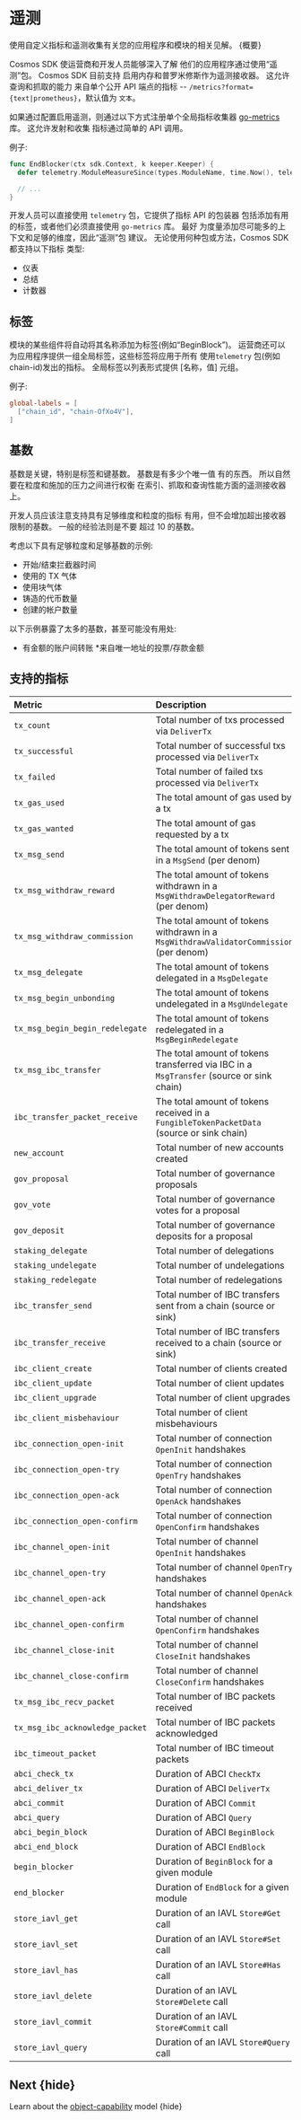 # 遥测

使用自定义指标和遥测收集有关您的应用程序和模块的相关见解。 {概要}

Cosmos SDK 使运营商和开发人员能够深入了解
他们的应用程序通过使用“遥测”包。 Cosmos SDK 目前支持
启用内存和普罗米修斯作为遥测接收器。 这允许查询和抓取的能力
来自单个公开 API 端点的指标 -- `/metrics?format={text|prometheus}`，默认值为
`文本`。

如果通过配置启用遥测，则通过以下方式注册单个全局指标收集器
[go-metrics](https://github.com/armon/go-metrics) 库。 这允许发射和收集
指标通过简单的 API 调用。

例子: 

```go
func EndBlocker(ctx sdk.Context, k keeper.Keeper) {
  defer telemetry.ModuleMeasureSince(types.ModuleName, time.Now(), telemetry.MetricKeyEndBlocker)

  // ...
}
```

开发人员可以直接使用 `telemetry` 包，它提供了指标 API 的包装器
包括添加有用的标签，或者他们必须直接使用 `go-metrics` 库。 最好
为度量添加尽可能多的上下文和足够的维度，因此“遥测”包
建议。 无论使用何种包或方法，Cosmos SDK 都支持以下指标
类型:

* 仪表
* 总结
* 计数器

## 标签

模块的某些组件将自动将其名称添加为标签(例如“BeginBlock”)。
运营商还可以为应用程序提供一组全局标签，这些标签将应用于所有
使用`telemetry` 包(例如chain-id)发出的指标。 全局标签以列表形式提供
[名称，值] 元组。

例子: 

```toml
global-labels = [
  ["chain_id", "chain-OfXo4V"],
]
```

## 基数

基数是关键，特别是标签和键基数。 基数是有多少个唯一值
有的东西。 所以自然要在粒度和施加的压力之间进行权衡
在索引、抓取和查询性能方面的遥测接收器上。

开发人员应该注意支持具有足够维度和粒度的指标
有用，但不会增加超出接收器限制的基数。 一般的经验法则是不要
超过 10 的基数。

考虑以下具有足够粒度和足够基数的示例:

* 开始/结束拦截器时间
* 使用的 TX 气体
* 使用块气体
* 铸造的代币数量
* 创建的帐户数量

以下示例暴露了太多的基数，甚至可能没有用处:

* 有金额的账户间转账
*来自唯一地址的投票/存款金额

## 支持的指标 

| Metric                          | Description                                                                               | Unit            | Type    |
|:--------------------------------|:------------------------------------------------------------------------------------------|:----------------|:--------|
| `tx_count`                      | Total number of txs processed via `DeliverTx`                                             | tx              | counter |
| `tx_successful`                 | Total number of successful txs processed via `DeliverTx`                                  | tx              | counter |
| `tx_failed`                     | Total number of failed txs processed via `DeliverTx`                                      | tx              | counter |
| `tx_gas_used`                   | The total amount of gas used by a tx                                                      | gas             | gauge   |
| `tx_gas_wanted`                 | The total amount of gas requested by a tx                                                 | gas             | gauge   |
| `tx_msg_send`                   | The total amount of tokens sent in a `MsgSend` (per denom)                                | token           | gauge   |
| `tx_msg_withdraw_reward`        | The total amount of tokens withdrawn in a `MsgWithdrawDelegatorReward` (per denom)        | token           | gauge   |
| `tx_msg_withdraw_commission`    | The total amount of tokens withdrawn in a `MsgWithdrawValidatorCommission` (per denom)    | token           | gauge   |
| `tx_msg_delegate`               | The total amount of tokens delegated in a `MsgDelegate`                                   | token           | gauge   |
| `tx_msg_begin_unbonding`        | The total amount of tokens undelegated in a `MsgUndelegate`                               | token           | gauge   |
| `tx_msg_begin_begin_redelegate` | The total amount of tokens redelegated in a `MsgBeginRedelegate`                          | token           | gauge   |
| `tx_msg_ibc_transfer`           | The total amount of tokens transferred via IBC in a `MsgTransfer` (source or sink chain)  | token           | gauge   |
| `ibc_transfer_packet_receive`   | The total amount of tokens received in a `FungibleTokenPacketData` (source or sink chain) | token           | gauge   |
| `new_account`                   | Total number of new accounts created                                                      | account         | counter |
| `gov_proposal`                  | Total number of governance proposals                                                      | proposal        | counter |
| `gov_vote`                      | Total number of governance votes for a proposal                                           | vote            | counter |
| `gov_deposit`                   | Total number of governance deposits for a proposal                                        | deposit         | counter |
| `staking_delegate`              | Total number of delegations                                                               | delegation      | counter |
| `staking_undelegate`            | Total number of undelegations                                                             | undelegation    | counter |
| `staking_redelegate`            | Total number of redelegations                                                             | redelegation    | counter |
| `ibc_transfer_send`             | Total number of IBC transfers sent from a chain (source or sink)                          | transfer        | counter |
| `ibc_transfer_receive`          | Total number of IBC transfers received to a chain (source or sink)                        | transfer        | counter |
| `ibc_client_create`             | Total number of clients created                                                           | create          | counter |
| `ibc_client_update`             | Total number of client updates                                                            | update          | counter |
| `ibc_client_upgrade`            | Total number of client upgrades                                                           | upgrade         | counter |
| `ibc_client_misbehaviour`       | Total number of client misbehaviours                                                      | misbehaviour    | counter |
| `ibc_connection_open-init`      | Total number of connection `OpenInit` handshakes                                          | handshake       | counter |
| `ibc_connection_open-try`       | Total number of connection `OpenTry` handshakes                                           | handshake       | counter |
| `ibc_connection_open-ack`       | Total number of connection `OpenAck` handshakes                                           | handshake       | counter |
| `ibc_connection_open-confirm`   | Total number of connection `OpenConfirm` handshakes                                       | handshake       | counter |
| `ibc_channel_open-init`         | Total number of channel `OpenInit` handshakes                                             | handshake       | counter |
| `ibc_channel_open-try`          | Total number of channel `OpenTry` handshakes                                              | handshake       | counter |
| `ibc_channel_open-ack`          | Total number of channel `OpenAck` handshakes                                              | handshake       | counter |
| `ibc_channel_open-confirm`      | Total number of channel `OpenConfirm` handshakes                                          | handshake       | counter |
| `ibc_channel_close-init`        | Total number of channel `CloseInit` handshakes                                            | handshake       | counter |
| `ibc_channel_close-confirm`     | Total number of channel `CloseConfirm` handshakes                                         | handshake       | counter |
| `tx_msg_ibc_recv_packet`        | Total number of IBC packets received                                                      | packet          | counter |
| `tx_msg_ibc_acknowledge_packet` | Total number of IBC packets acknowledged                                                  | acknowledgement | counter |
| `ibc_timeout_packet`            | Total number of IBC timeout packets                                                       | timeout         | counter |
| `abci_check_tx`                 | Duration of ABCI `CheckTx`                                                                | ms              | summary |
| `abci_deliver_tx`               | Duration of ABCI `DeliverTx`                                                              | ms              | summary |
| `abci_commit`                   | Duration of ABCI `Commit`                                                                 | ms              | summary |
| `abci_query`                    | Duration of ABCI `Query`                                                                  | ms              | summary |
| `abci_begin_block`              | Duration of ABCI `BeginBlock`                                                             | ms              | summary |
| `abci_end_block`                | Duration of ABCI `EndBlock`                                                               | ms              | summary |
| `begin_blocker`                 | Duration of `BeginBlock` for a given module                                               | ms              | summary |
| `end_blocker`                   | Duration of `EndBlock` for a given module                                                 | ms              | summary |
| `store_iavl_get`                | Duration of an IAVL `Store#Get` call                                                      | ms              | summary |
| `store_iavl_set`                | Duration of an IAVL `Store#Set` call                                                      | ms              | summary |
| `store_iavl_has`                | Duration of an IAVL `Store#Has` call                                                      | ms              | summary |
| `store_iavl_delete`             | Duration of an IAVL `Store#Delete` call                                                   | ms              | summary |
| `store_iavl_commit`             | Duration of an IAVL `Store#Commit` call                                                   | ms              | summary |
| `store_iavl_query`              | Duration of an IAVL `Store#Query` call                                                    | ms              | summary |

## Next {hide}

Learn about the [object-capability](./ocap.md) model {hide}

